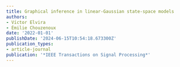 ```yaml
---
title: Graphical inference in linear-Gaussian state-space models
authors:
- Vı́ctor Elvira
- Émilie Chouzenoux
date: '2022-01-01'
publishDate: '2024-06-15T10:54:18.673300Z'
publication_types:
- article-journal
publication: '*IEEE Transactions on Signal Processing*'
---
```

